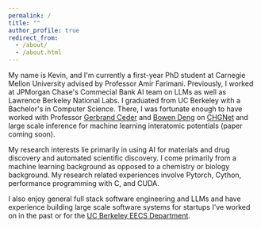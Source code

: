 ```yaml
---
permalink: /
title: ""
author_profile: true
redirect_from: 
  - /about/
  - /about.html
---
```


My name is Kevin, and I'm currently a first-year PhD student at Carnegie Mellon University advised by Professor Amir Farimani. Previously, I worked at JPMorgan Chase's Commecial Bank AI team on LLMs as well as Lawrence Berkeley National Labs. I graduated from UC Berkeley with a Bachelor's in Computer Science. There, I was fortunate enough to have worked with Professor [Gerbrand Ceder](https://ceder.berkeley.edu/) and [Bowen Deng](https://www.linkedin.com/in/bowen-deng-16390b264) on [CHGNet](https://www.nature.com/articles/s42256-023-00716-3) and large scale inference for machine learning interatomic potentials (paper coming soon). 

My research interests lie primarily in using AI for materials and drug discovery and automated scientific discovery. I come primarily from a machine learning background as opposed to a chemistry or biology background. My research related experiences involve Pytorch, Cython, performance programming with C, and CUDA. 

I also enjoy general full stack software engineering and LLMs and have experience building large scale software systems for startups I've worked on in the past or for the [UC Berkeley EECS Department](https://eecs.berkeley.edu/).